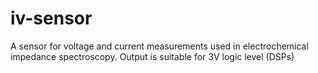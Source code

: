 # iv-sensor
A sensor for voltage and current measurements used in electrochemical impedance spectroscopy. Output is suitable for 3V logic level (DSPs)

